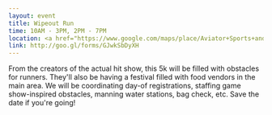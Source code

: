 ```yaml
---
layout: event
title: Wipeout Run
time: 10AM - 3PM, 2PM - 7PM
location: <a href="https://www.google.com/maps/place/Aviator+Sports+and+Events+Center/@40.5903237,-73.899774,12z/data=!4m2!3m1!1s0x89c24305e5cac23b:0x66c57ca09f048f39">Aviator Sports and Events Center</a>
link: http://goo.gl/forms/GJwkSbDyXH
---
```

From the creators of the actual hit show, this 5k will be filled with obstacles for runners. They'll also be having a festival filled with food vendors in the main area. We will be coordinating day-of registrations, staffing game show-inspired obstacles, manning water stations, bag check, etc. Save the date if you're going!